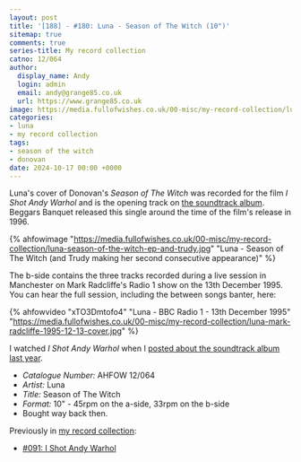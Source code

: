 ```yaml
---
layout: post
title: '[188] - #180: Luna - Season of The Witch (10")'
sitemap: true
comments: true
series-title: My record collection
catno: 12/064
author:
  display_name: Andy
  login: admin
  email: andy@grange85.co.uk
  url: https://www.grange85.co.uk
image: https://media.fullofwishes.co.uk/00-misc/my-record-collection/luna-season-of-the-witch-ep-and-trudy.jpg
categories:
- luna
- my record collection
tags:
- season of the witch
- donovan
date: 2024-10-17 00:00 +0000
---
```

Luna's cover of Donovan's _Season of The Witch_ was recorded for the film _I Shot Andy Warhol_ and is the opening track on [the soundtrack album](/2023/11/30/my-record-collection-091-i-shot-andy-warhol/). Beggars Banquet released this single around the time of the film's release in 1996.

{% ahfowimage "https://media.fullofwishes.co.uk/00-misc/my-record-collection/luna-season-of-the-witch-ep-and-trudy.jpg" "Luna - Season of The Witch (and Trudy making her second consecutive appearance)" %}

The b-side contains the three tracks recorded during a live session in Manchester on Mark Radcliffe's Radio 1 show on the 13th December 1995. You can hear the full session, including the between songs banter, here:

{% ahfowvideo "xTO3Dmtofo4" "Luna - BBC Radio 1 - 13th December 1995" "https://media.fullofwishes.co.uk/00-misc/my-record-collection/luna-mark-radcliffe-1995-12-13-cover.jpg" %}

I watched _I Shot Andy Warhol_ when I [posted about the soundtrack album last year](/2023/11/30/my-record-collection-091-i-shot-andy-warhol/).

 - *Catalogue Number:* AHFOW 12/064
 - *Artist:* Luna
 - *Title:* Season of The Witch 
 - *Format:* 10" - 45rpm on the a-side, 33rpm on the b-side
 - Bought way back then.

Previously in [my record collection](/category/my-record-collection):
 - [#091: I Shot Andy Warhol](/2023/11/30/my-record-collection-091-i-shot-andy-warhol/)
